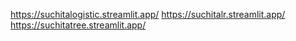 https://suchitalogistic.streamlit.app/
https://suchitalr.streamlit.app/
https://suchitatree.streamlit.app/
